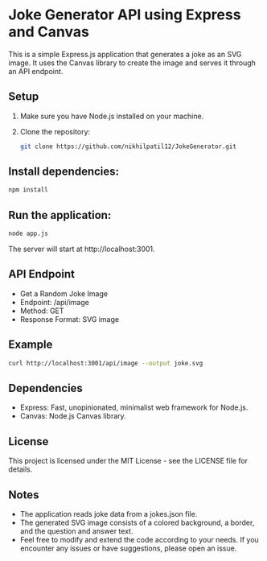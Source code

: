 # Joke Generator API using Express and Canvas

This is a simple Express.js application that generates a joke as an SVG image. It uses the Canvas library to create the image and serves it through an API endpoint.

## Setup

1. Make sure you have Node.js installed on your machine.

2. Clone the repository:
   ```bash
   git clone https://github.com/nikhilpatil12/JokeGenerator.git
   ```

## Install dependencies:
   ```bash
   npm install
   ```

## Run the application:
  ```bash
  node app.js
  ```
The server will start at http://localhost:3001.

## API Endpoint
- Get a Random Joke Image
- Endpoint: /api/image
- Method: GET
- Response Format: SVG image

## Example
  ```bash
  curl http://localhost:3001/api/image --output joke.svg
  ```

## Dependencies
- Express: Fast, unopinionated, minimalist web framework for Node.js.
- Canvas: Node.js Canvas library.

## License
This project is licensed under the MIT License - see the LICENSE file for details.

## Notes
- The application reads joke data from a jokes.json file.
- The generated SVG image consists of a colored background, a border, and the question and answer text.
- Feel free to modify and extend the code according to your needs. If you encounter any issues or have suggestions, please open an issue.
